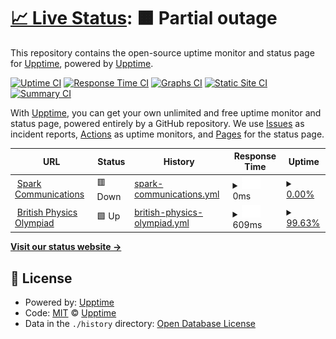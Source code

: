 # [📈 Live Status](https://upptime.github.io/upptime): <!--live status--> **🟧 Partial outage**

This repository contains the open-source uptime monitor and status page for [Upptime](https://upptime.js.org), powered by [Upptime](https://github.com/upptime/upptime).

[![Uptime CI](https://github.com/upptime/upptime/workflows/Uptime%20CI/badge.svg)](https://github.com/upptime/upptime/actions?query=workflow%3A%22Uptime+CI%22)
[![Response Time CI](https://github.com/upptime/upptime/workflows/Response%20Time%20CI/badge.svg)](https://github.com/upptime/upptime/actions?query=workflow%3A%22Response+Time+CI%22)
[![Graphs CI](https://github.com/upptime/upptime/workflows/Graphs%20CI/badge.svg)](https://github.com/upptime/upptime/actions?query=workflow%3A%22Graphs+CI%22)
[![Static Site CI](https://github.com/upptime/upptime/workflows/Static%20Site%20CI/badge.svg)](https://github.com/upptime/upptime/actions?query=workflow%3A%22Static+Site+CI%22)
[![Summary CI](https://github.com/upptime/upptime/workflows/Summary%20CI/badge.svg)](https://github.com/upptime/upptime/actions?query=workflow%3A%22Summary+CI%22)

With [Upptime](https://upptime.js.org), you can get your own unlimited and free uptime monitor and status page, powered entirely by a GitHub repository. We use [Issues](https://github.com/upptime/upptime/issues) as incident reports, [Actions](https://github.com/upptime/upptime/actions) as uptime monitors, and [Pages](https://upptime.github.io/upptime) for the status page.

<!--start: status pages-->
<!-- This summary is generated by Upptime (https://github.com/upptime/upptime) -->
<!-- Do not edit this manually, your changes will be overwritten -->
<!-- prettier-ignore -->
| URL | Status | History | Response Time | Uptime |
| --- | ------ | ------- | ------------- | ------ |
| <img alt="" src="https://icons.duckduckgo.com/ip3/www.sparkcommunications.co.uk.ico" height="13"> [Spark Communications](https://www.sparkcommunications.co.uk) | 🟥 Down | [spark-communications.yml](https://github.com/peroshi/upptime/commits/HEAD/history/spark-communications.yml) | <details><summary><img alt="Response time graph" src="./graphs/spark-communications/response-time-week.png" height="20"> 0ms</summary><br><a href="https://upptime.github.io/upptime/history/spark-communications"><img alt="Response time 0" src="https://img.shields.io/endpoint?url=https%3A%2F%2Fraw.githubusercontent.com%2Fperoshi%2Fupptime%2FHEAD%2Fapi%2Fspark-communications%2Fresponse-time.json"></a><br><a href="https://upptime.github.io/upptime/history/spark-communications"><img alt="24-hour response time 0" src="https://img.shields.io/endpoint?url=https%3A%2F%2Fraw.githubusercontent.com%2Fperoshi%2Fupptime%2FHEAD%2Fapi%2Fspark-communications%2Fresponse-time-day.json"></a><br><a href="https://upptime.github.io/upptime/history/spark-communications"><img alt="7-day response time 0" src="https://img.shields.io/endpoint?url=https%3A%2F%2Fraw.githubusercontent.com%2Fperoshi%2Fupptime%2FHEAD%2Fapi%2Fspark-communications%2Fresponse-time-week.json"></a><br><a href="https://upptime.github.io/upptime/history/spark-communications"><img alt="30-day response time 0" src="https://img.shields.io/endpoint?url=https%3A%2F%2Fraw.githubusercontent.com%2Fperoshi%2Fupptime%2FHEAD%2Fapi%2Fspark-communications%2Fresponse-time-month.json"></a><br><a href="https://upptime.github.io/upptime/history/spark-communications"><img alt="1-year response time 0" src="https://img.shields.io/endpoint?url=https%3A%2F%2Fraw.githubusercontent.com%2Fperoshi%2Fupptime%2FHEAD%2Fapi%2Fspark-communications%2Fresponse-time-year.json"></a></details> | <details><summary><a href="https://upptime.github.io/upptime/history/spark-communications">0.00%</a></summary><a href="https://upptime.github.io/upptime/history/spark-communications"><img alt="All-time uptime 0.00%" src="https://img.shields.io/endpoint?url=https%3A%2F%2Fraw.githubusercontent.com%2Fperoshi%2Fupptime%2FHEAD%2Fapi%2Fspark-communications%2Fuptime.json"></a><br><a href="https://upptime.github.io/upptime/history/spark-communications"><img alt="24-hour uptime 0.00%" src="https://img.shields.io/endpoint?url=https%3A%2F%2Fraw.githubusercontent.com%2Fperoshi%2Fupptime%2FHEAD%2Fapi%2Fspark-communications%2Fuptime-day.json"></a><br><a href="https://upptime.github.io/upptime/history/spark-communications"><img alt="7-day uptime 0.00%" src="https://img.shields.io/endpoint?url=https%3A%2F%2Fraw.githubusercontent.com%2Fperoshi%2Fupptime%2FHEAD%2Fapi%2Fspark-communications%2Fuptime-week.json"></a><br><a href="https://upptime.github.io/upptime/history/spark-communications"><img alt="30-day uptime 0.00%" src="https://img.shields.io/endpoint?url=https%3A%2F%2Fraw.githubusercontent.com%2Fperoshi%2Fupptime%2FHEAD%2Fapi%2Fspark-communications%2Fuptime-month.json"></a><br><a href="https://upptime.github.io/upptime/history/spark-communications"><img alt="1-year uptime 0.00%" src="https://img.shields.io/endpoint?url=https%3A%2F%2Fraw.githubusercontent.com%2Fperoshi%2Fupptime%2FHEAD%2Fapi%2Fspark-communications%2Fuptime-year.json"></a></details>
| <img alt="" src="https://icons.duckduckgo.com/ip3/www.bpho.org.uk.ico" height="13"> [British Physics Olympiad](https://www.bpho.org.uk) | 🟩 Up | [british-physics-olympiad.yml](https://github.com/peroshi/upptime/commits/HEAD/history/british-physics-olympiad.yml) | <details><summary><img alt="Response time graph" src="./graphs/british-physics-olympiad/response-time-week.png" height="20"> 609ms</summary><br><a href="https://upptime.github.io/upptime/history/british-physics-olympiad"><img alt="Response time 695" src="https://img.shields.io/endpoint?url=https%3A%2F%2Fraw.githubusercontent.com%2Fperoshi%2Fupptime%2FHEAD%2Fapi%2Fbritish-physics-olympiad%2Fresponse-time.json"></a><br><a href="https://upptime.github.io/upptime/history/british-physics-olympiad"><img alt="24-hour response time 883" src="https://img.shields.io/endpoint?url=https%3A%2F%2Fraw.githubusercontent.com%2Fperoshi%2Fupptime%2FHEAD%2Fapi%2Fbritish-physics-olympiad%2Fresponse-time-day.json"></a><br><a href="https://upptime.github.io/upptime/history/british-physics-olympiad"><img alt="7-day response time 609" src="https://img.shields.io/endpoint?url=https%3A%2F%2Fraw.githubusercontent.com%2Fperoshi%2Fupptime%2FHEAD%2Fapi%2Fbritish-physics-olympiad%2Fresponse-time-week.json"></a><br><a href="https://upptime.github.io/upptime/history/british-physics-olympiad"><img alt="30-day response time 1014" src="https://img.shields.io/endpoint?url=https%3A%2F%2Fraw.githubusercontent.com%2Fperoshi%2Fupptime%2FHEAD%2Fapi%2Fbritish-physics-olympiad%2Fresponse-time-month.json"></a><br><a href="https://upptime.github.io/upptime/history/british-physics-olympiad"><img alt="1-year response time 695" src="https://img.shields.io/endpoint?url=https%3A%2F%2Fraw.githubusercontent.com%2Fperoshi%2Fupptime%2FHEAD%2Fapi%2Fbritish-physics-olympiad%2Fresponse-time-year.json"></a></details> | <details><summary><a href="https://upptime.github.io/upptime/history/british-physics-olympiad">99.63%</a></summary><a href="https://upptime.github.io/upptime/history/british-physics-olympiad"><img alt="All-time uptime 99.85%" src="https://img.shields.io/endpoint?url=https%3A%2F%2Fraw.githubusercontent.com%2Fperoshi%2Fupptime%2FHEAD%2Fapi%2Fbritish-physics-olympiad%2Fuptime.json"></a><br><a href="https://upptime.github.io/upptime/history/british-physics-olympiad"><img alt="24-hour uptime 99.42%" src="https://img.shields.io/endpoint?url=https%3A%2F%2Fraw.githubusercontent.com%2Fperoshi%2Fupptime%2FHEAD%2Fapi%2Fbritish-physics-olympiad%2Fuptime-day.json"></a><br><a href="https://upptime.github.io/upptime/history/british-physics-olympiad"><img alt="7-day uptime 99.63%" src="https://img.shields.io/endpoint?url=https%3A%2F%2Fraw.githubusercontent.com%2Fperoshi%2Fupptime%2FHEAD%2Fapi%2Fbritish-physics-olympiad%2Fuptime-week.json"></a><br><a href="https://upptime.github.io/upptime/history/british-physics-olympiad"><img alt="30-day uptime 99.71%" src="https://img.shields.io/endpoint?url=https%3A%2F%2Fraw.githubusercontent.com%2Fperoshi%2Fupptime%2FHEAD%2Fapi%2Fbritish-physics-olympiad%2Fuptime-month.json"></a><br><a href="https://upptime.github.io/upptime/history/british-physics-olympiad"><img alt="1-year uptime 99.85%" src="https://img.shields.io/endpoint?url=https%3A%2F%2Fraw.githubusercontent.com%2Fperoshi%2Fupptime%2FHEAD%2Fapi%2Fbritish-physics-olympiad%2Fuptime-year.json"></a></details>

<!--end: status pages-->

[**Visit our status website →**](https://upptime.github.io/upptime)

## 📄 License

- Powered by: [Upptime](https://github.com/upptime/upptime)
- Code: [MIT](./LICENSE) © [Upptime](https://upptime.js.org)
- Data in the `./history` directory: [Open Database License](https://opendatacommons.org/licenses/odbl/1-0/)
